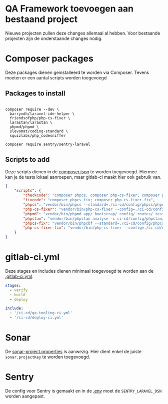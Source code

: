 # QA Framework toevoegen aan bestaand project

Nieuwe projecten zullen deze changes allemaal al hebben. Voor bestaande projecten zijn de onderstaande changes nodig. 

# Composer packages
Deze packages dienen geinstalleerd te worden via Composer. Tevens moeten er een aantal scripts worden toegevoegd

## Packages to install 
```shell

composer require --dev \
  barryvdh/laravel-ide-helper \
  friendsofphp/php-cs-fixer \
  larastan/larastan \
  phpmd/phpmd \
  slevomat/coding-standard \
  squizlabs/php_codesniffer

composer require sentry/sentry-laravel
```

## Scripts to add
Deze scripts dienen in de [composer.json](../composer.json) te worden toegevoegd. Hiermee kan je de tests lokaal aanroepen, maar gitlab-ci maakt hier ook gebruik van. 
```json
{
    "scripts": {
        "checkcode": "composer phpcs; composer php-cs-fixer; composer phpmd; composer phpstan",
        "fixcode": "composer phpcs-fix; composer php-cs-fixer-fix",
        "phpcs": "vendor/bin/phpcs --standard=./ci-cd/config/phpcs/phpcs.xml --no-cache app/ bootstrap/ config/ routes/ tests/",
        "php-cs-fixer": "vendor/bin/php-cs-fixer --config=./ci-cd/config/php-cs-fixer/php-cs-fixer.dist.php check -vv",
        "phpmd": "vendor/bin/phpmd app/ bootstrap/ config/ routes/ tests/ text ./ci-cd/config/phpmd/ruleset.phpmd.xml",
        "phpstan": "vendor/bin/phpstan analyse -c ci-cd/config/phpstan/phpstan.neon --ansi",
        "phpcs-fix": "vendor/bin/phpcbf --standard=./ci-cd/config/phpcs/phpcs.xml --no-cache app/ bootstrap/ config/ routes/ tests/",
        "php-cs-fixer-fix": "vendor/bin/php-cs-fixer --config=./ci-cd/config/php-cs-fixer/php-cs-fixer.dist.php fix -vv"
    }
}
```

# gitlab-ci.yml
Deze stages en includes dienen minimaal toegevoegd te worden aan de [.gitlab-ci.yml](../.gitlab-ci.yml). 


```yaml
stages:
  - verify
  - build
  - deploy

include:
  - '/ci-cd/qa-tooling-ci.yml'
  - '/ci-cd/deploy-ci.yml'

```

# Sonar
De [sonar-project.properties](../sonar-project.properties) is aanwezig. 
Hier dient enkel de juiste `sonar.projectKey` te worden toegevoegd. 

# Sentry
De config voor Sentry is gemaakt en in de [.env](../.env) moet de `SENTRY_LARAVEL_DSN` worden aangepast.  
